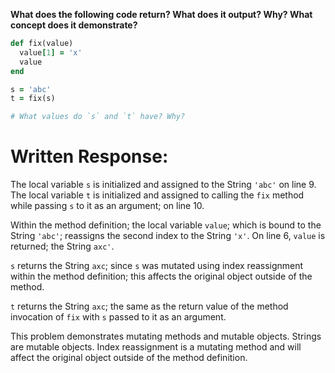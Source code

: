 **What does the following code return? What does it output? Why? What concept does it demonstrate?**

```ruby
def fix(value)
  value[1] = 'x'
  value
end

s = 'abc'
t = fix(s)

# What values do `s` and `t` have? Why?
```
# Written Response:

The local variable `s` is initialized and assigned to the String `'abc'` on line 9. The local variable `t` is initialized and assigned to calling the `fix` method while passing `s` to it as an argument; on line 10.

Within the method definition; the local variable `value`; which is bound to the String `'abc'`; reassigns the second index to the String `'x'`. On line 6, `value` is returned; the String `axc'`.

`s` returns the String `axc`; since `s` was mutated using index reassignment within the method definition; this affects the original object outside of the method.

`t` returns the String `axc`; the same as the return value of the method invocation of `fix` with `s` passed to it as an argument.

This problem demonstrates mutating methods and mutable objects. Strings are mutable objects. Index reassignment is a mutating method and will affect the original object outside of the method definition.